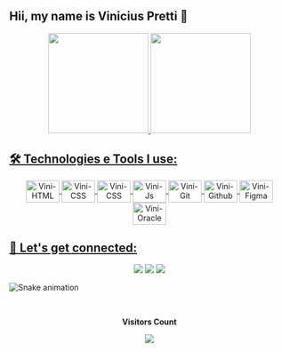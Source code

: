 
## Hii, my name is Vinicius Pretti 🤘

<div align="center">
  <a href="https://github.com/vinidanielp">
  <img height="180em" src="https://github-readme-stats.vercel.app/api?username=vinidanielp&show_icons=true&theme=material-palenight&include_all_commits=true&count_private=true"/>
  <img height="180em" src="https://github-readme-stats.vercel.app/api/top-langs/?username=vinidanielp&layout=compact&langs_count=5&theme=material-palenight"/>
</div>
  
 ## 🛠️ Technologies e Tools I use:
<div align="center">
  <img align="center" alt="Vini-HTML" height="40" width="60" src="https://cdn.jsdelivr.net/gh/devicons/devicon/icons/html5/html5-original.svg">
  <img align="center" alt="Vini-CSS" height="40" width="60" src="https://cdn.jsdelivr.net/gh/devicons/devicon/icons/css3/css3-original.svg">
  <img align="center" alt="Vini-CSS" height="40" width="60" src="https://cdn.jsdelivr.net/gh/devicons/devicon/icons/bootstrap/bootstrap-original.svg">
  <img align="center" alt="Vini-Js" height="40" width="60" src="https://cdn.jsdelivr.net/gh/devicons/devicon/icons/javascript/javascript-original.svg">
  <img align="center" alt="Vini-Git" height="40" width="60" src="https://cdn.jsdelivr.net/gh/devicons/devicon/icons/git/git-original.svg">
  <img align="center" alt="Vini-Github" height="40" width="60" src="https://cdn.jsdelivr.net/gh/devicons/devicon/icons/github/github-original.svg">
  <img align="center" alt="Vini-Figma" height="40" width="60" src="https://cdn.jsdelivr.net/gh/devicons/devicon/icons/figma/figma-original.svg">
  <img align="center" alt="Vini-Oracle" height="40" width="60" src="https://cdn.jsdelivr.net/gh/devicons/devicon/icons/oracle/oracle-original.svg">
</div>
 
## 💬 Let's get connected:
<div align="center">
  <a href="https://instagram.com/vini_danielp" target="_blank"><img src="https://img.shields.io/badge/-Instagram-%23E4405F?style=for-the-badge&logo=instagram&logoColor=white" target="_blank"></a>
 <a href="https://discord.gg/Vinicius Daniel#9998" target="_blank"><img src="https://img.shields.io/badge/Discord-7289DA?style=for-the-badge&logo=discord&logoColor=white" target="_blank"></a> 
  <a href="https://www.linkedin.com/in/vinicius-daniel-b14626182" target="_blank"><img src="https://img.shields.io/badge/-LinkedIn-%230077B5?style=for-the-badge&logo=linkedin&logoColor=white" target="_blank"></a> 
</div>  
  
 ![Snake animation](https://github.com/vinidanielp/vinidanielp/blob/output/github-contribution-grid-snake.svg)

<div align="center">
  <br><p align="centre"><b>Visitors Count</b></p>  
  <p align="center"><img align="center" src="https://profile-counter.glitch.me/{vinidanielp}/count.svg" /></p> 
  <br>
</div>

